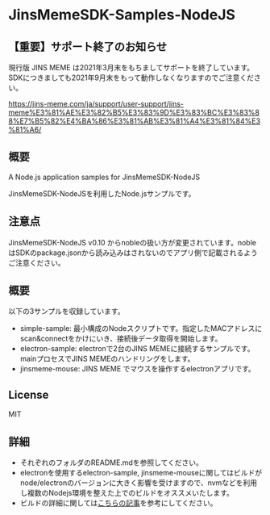 # JinsMemeSDK-Samples-NodeJS

## 【重要】サポート終了のお知らせ

現行版 JINS MEME は2021年3月末をもちましてサポートを終了しています。SDKにつきましても2021年9月末をもって動作しなくなりますのでご注意ください。

https://jins-meme.com/ja/support/user-support/jins-meme%E3%81%AE%E3%82%B5%E3%83%9D%E3%83%BC%E3%83%88%E7%B5%82%E4%BA%86%E3%81%AB%E3%81%A4%E3%81%84%E3%81%A6/

## 概要

A Node.js application samples for JinsMemeSDK-NodeJS

JinsMemeSDK-NodeJSを利用したNode.jsサンプルです。

## 注意点

JinsMemeSDK-NodeJS v0.10 からnobleの扱い方が変更されています。nobleはSDKのpackage.jsonから読み込みはされないのでアプリ側で記載されるようご注意ください。

## 概要

以下の3サンプルを収録しています。

- simple-sample: 最小構成のNodeスクリプトです。指定したMACアドレスにscan&connectをかけにいき、接続後データ取得を開始します。
- electron-sample: electronで2台のJINS MEMEに接続するサンプルです。mainプロセスでJINS MEMEのハンドリングをします。
- jinsmeme-mouse: JINS MEME でマウスを操作するelectronアプリです。

## License

MIT

## 詳細

- それぞれのフォルダのREADME.mdを参照してください。
- electronを使用するelectron-sample, jinsmeme-mouseに関してはビルドがnode/electronのバージョンに大きく影響を受けますので、nvmなどを利用し複数のNodejs環境を整えた上でのビルドをオススメいたします。
- ビルドの詳細に関しては[こちらの記事](https://qiita.com/komde/items/d31880c6c11f760425b9)を参考にしてください。
